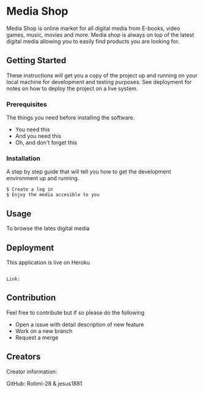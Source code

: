 # Media Shop

Media Shop is online market for all digital media from E-books, video games, music, movies and more. Media shop is always on top of the latest digital media allowing you to easily find products you are looking for.

## Getting Started

These instructions will get you a copy of the project up and running on your local machine for development and testing purposes. See deployment for notes on how to deploy the project on a live system.

### Prerequisites

The things you need before installing the software.

* You need this
* And you need this
* Oh, and don't forget this

### Installation

A step by step guide that will tell you how to get the development environment up and running.

```
$ Create a log in
$ Enjoy the media accesible to you
```

## Usage

To browse the lates digital media

## Deployment

This application is live on Heroku

```

Link: 

```
## Contribution

Feel free to contribute but if so please do the following

* Open a issue with detail description of new feature
* Work on a new branch
* Request a merge

## Creators
Creator information:

GitHub: Rotimi-28 & jesus1881


